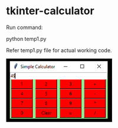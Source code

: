 # tkinter-calculator
Run command:

python temp1.py

Refer temp1.py file for actual working code.


![calculator](calculator.png)
